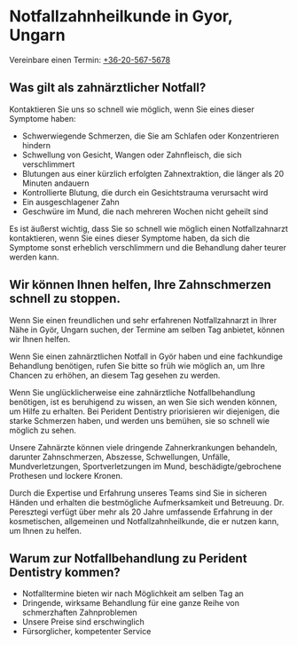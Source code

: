 # Notfallzahnheilkunde in Gyor, Ungarn

Vereinbare einen Termin: <a href="tel:+36-20-567-5678">+36-20-567-5678</a>

## Was gilt als zahnärztlicher Notfall?
Kontaktieren Sie uns so schnell wie möglich, wenn Sie eines dieser Symptome haben:

 * Schwerwiegende Schmerzen, die Sie am Schlafen oder Konzentrieren hindern
 * Schwellung von Gesicht, Wangen oder Zahnfleisch, die sich verschlimmert
 * Blutungen aus einer kürzlich erfolgten Zahnextraktion, die länger als 20 Minuten andauern
 * Kontrollierte Blutung, die durch ein Gesichtstrauma verursacht wird
 * Ein ausgeschlagener Zahn
 * Geschwüre im Mund, die nach mehreren Wochen nicht geheilt sind

Es ist äußerst wichtig, dass Sie so schnell wie möglich einen Notfallzahnarzt kontaktieren, wenn Sie eines dieser Symptome haben, da sich die Symptome sonst erheblich verschlimmern und die Behandlung daher teurer werden kann.

## Wir können Ihnen helfen, Ihre Zahnschmerzen schnell zu stoppen.

Wenn Sie einen freundlichen und sehr erfahrenen Notfallzahnarzt in Ihrer Nähe in Györ, Ungarn suchen, der Termine am selben Tag anbietet, können wir Ihnen helfen.

Wenn Sie einen zahnärztlichen Notfall in Györ haben und eine fachkundige Behandlung benötigen, rufen Sie bitte so früh wie möglich an, um Ihre Chancen zu erhöhen, an diesem Tag gesehen zu werden.

Wenn Sie unglücklicherweise eine zahnärztliche Notfallbehandlung benötigen, ist es beruhigend zu wissen, an wen Sie sich wenden können, um Hilfe zu erhalten. Bei Perident Dentistry priorisieren wir diejenigen, die starke Schmerzen haben, und werden uns bemühen, sie so schnell wie möglich zu sehen.

Unsere Zahnärzte können viele dringende Zahnerkrankungen behandeln, darunter Zahnschmerzen, Abszesse, Schwellungen, Unfälle, Mundverletzungen, Sportverletzungen im Mund, beschädigte/gebrochene Prothesen und lockere Kronen.

Durch die Expertise und Erfahrung unseres Teams sind Sie in sicheren Händen und erhalten die bestmögliche Aufmerksamkeit und Betreuung. Dr. Peresztegi verfügt über mehr als 20 Jahre umfassende Erfahrung in der kosmetischen, allgemeinen und Notfallzahnheilkunde, die er nutzen kann, um Ihnen zu helfen.

## Warum zur Notfallbehandlung zu Perident Dentistry kommen?
 * Notfalltermine bieten wir nach Möglichkeit am selben Tag an
 * Dringende, wirksame Behandlung für eine ganze Reihe von schmerzhaften Zahnproblemen
 * Unsere Preise sind erschwinglich
 * Fürsorglicher, kompetenter Service